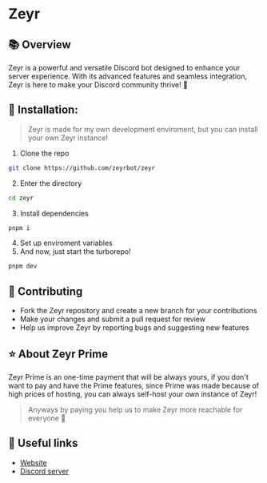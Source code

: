 # Zeyr

## 📚 Overview
Zeyr is a powerful and versatile Discord bot designed to enhance your server experience. With its advanced features and seamless integration, Zeyr is here to make your Discord community thrive! 💪

## 🔧 Installation:
> Zeyr is made for my own development enviroment, but you can install your own Zeyr instance!

1. Clone the repo 
```bash
git clone https://github.com/zeyrbot/zeyr
```
2. Enter the directory
```bash
cd zeyr
```
3. Install dependencies
```bash
pnpm i
```
4. Set up enviroment variables
5. And now, just start the turborepo!
```bash
pnpm dev
```

## 🤝 Contributing
- Fork the Zeyr repository and create a new branch for your contributions
- Make your changes and submit a pull request for review
- Help us improve Zeyr by reporting bugs and suggesting new features

## ⭐ About Zeyr Prime
Zeyr Prime is an one-time payment that will be always yours, if you don't want to pay and have the Prime features, since Prime was made because of high prices of hosting, you can always self-host your own instance of Zeyr!

> Anyways by paying you help us to make Zeyr more reachable for everyone 💖

## 🔗 Useful links
- [Website](https://zeyr.vercel.app)
- [Discord server](https://discord.gg)
